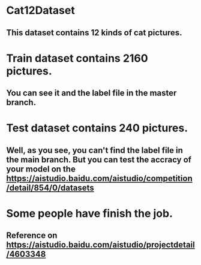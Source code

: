 # Cat12Dataset
## This dataset contains 12 kinds of cat pictures.
# Train dataset contains 2160 pictures. 
## You can see it and the label file in the master branch.
# Test dataset contains 240 pictures. 
## Well, as you see, you can't find the label file in the main branch. But you can test the accracy of your model on the https://aistudio.baidu.com/aistudio/competition/detail/854/0/datasets
# Some people have finish the job.
## Reference on https://aistudio.baidu.com/aistudio/projectdetail/4603348
